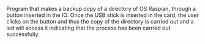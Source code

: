 Program that makes a backup copy of a directory of OS Raspian, through a button inserted in the IO. 
Once the USB stick is inserted in the card, the user clicks on the button and thus the copy of the directory 
is carried out and a led will access it indicating that the process has been carried out successfully.
